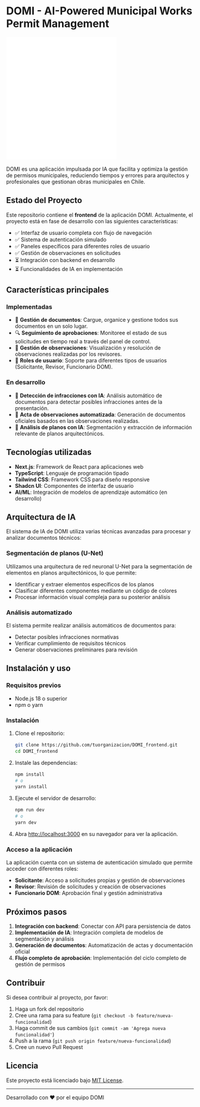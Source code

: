 # DOMI - AI-Powered Municipal Works Permit Management

![DOMI Logo](./public/icons/logo/domi_logo.svg)

DOMI es una aplicación impulsada por IA que facilita y optimiza la gestión de permisos municipales, reduciendo tiempos y errores para arquitectos y profesionales que gestionan obras municipales en Chile.

## Estado del Proyecto

Este repositorio contiene el **frontend** de la aplicación DOMI. Actualmente, el proyecto está en fase de desarrollo con las siguientes características:

- ✅ Interfaz de usuario completa con flujo de navegación
- ✅ Sistema de autenticación simulado
- ✅ Paneles específicos para diferentes roles de usuario
- ✅ Gestión de observaciones en solicitudes
- ⏳ Integración con backend en desarrollo
- ⏳ Funcionalidades de IA en implementación

## Características principales

### Implementadas

- 📑 **Gestión de documentos**: Cargue, organice y gestione todos sus documentos en un solo lugar.
- 🔍 **Seguimiento de aprobaciones**: Monitoree el estado de sus solicitudes en tiempo real a través del panel de control.
- 📝 **Gestión de observaciones**: Visualización y resolución de observaciones realizadas por los revisores.
- 👤 **Roles de usuario**: Soporte para diferentes tipos de usuarios (Solicitante, Revisor, Funcionario DOM).

### En desarrollo

- 🤖 **Detección de infracciones con IA**: Análisis automático de documentos para detectar posibles infracciones antes de la presentación.
- 📄 **Acta de observaciones automatizada**: Generación de documentos oficiales basados en las observaciones realizadas.
- 🔎 **Análisis de planos con IA**: Segmentación y extracción de información relevante de planos arquitectónicos.

## Tecnologías utilizadas

- **Next.js**: Framework de React para aplicaciones web
- **TypeScript**: Lenguaje de programación tipado
- **Tailwind CSS**: Framework CSS para diseño responsive
- **Shadcn UI**: Componentes de interfaz de usuario
- **AI/ML**: Integración de modelos de aprendizaje automático (en desarrollo)

## Arquitectura de IA

El sistema de IA de DOMI utiliza varias técnicas avanzadas para procesar y analizar documentos técnicos:

### Segmentación de planos (U-Net)

Utilizamos una arquitectura de red neuronal U-Net para la segmentación de elementos en planos arquitectónicos, lo que permite:

- Identificar y extraer elementos específicos de los planos
- Clasificar diferentes componentes mediante un código de colores
- Procesar información visual compleja para su posterior análisis

### Análisis automatizado

El sistema permite realizar análisis automáticos de documentos para:

- Detectar posibles infracciones normativas
- Verificar cumplimiento de requisitos técnicos
- Generar observaciones preliminares para revisión

## Instalación y uso

### Requisitos previos

- Node.js 18 o superior
- npm o yarn

### Instalación

1. Clone el repositorio:

   ```bash
   git clone https://github.com/tuorganizacion/DOMI_frontend.git
   cd DOMI_frontend
   ```

2. Instale las dependencias:

   ```bash
   npm install
   # o
   yarn install
   ```

3. Ejecute el servidor de desarrollo:

   ```bash
   npm run dev
   # o
   yarn dev
   ```

4. Abra [http://localhost:3000](http://localhost:3000) en su navegador para ver la aplicación.

### Acceso a la aplicación

La aplicación cuenta con un sistema de autenticación simulado que permite acceder con diferentes roles:

- **Solicitante**: Acceso a solicitudes propias y gestión de observaciones
- **Revisor**: Revisión de solicitudes y creación de observaciones
- **Funcionario DOM**: Aprobación final y gestión administrativa

## Próximos pasos

1. **Integración con backend**: Conectar con API para persistencia de datos
2. **Implementación de IA**: Integración completa de modelos de segmentación y análisis
3. **Generación de documentos**: Automatización de actas y documentación oficial
4. **Flujo completo de aprobación**: Implementación del ciclo completo de gestión de permisos

## Contribuir

Si desea contribuir al proyecto, por favor:

1. Haga un fork del repositorio
2. Cree una rama para su feature (`git checkout -b feature/nueva-funcionalidad`)
3. Haga commit de sus cambios (`git commit -am 'Agrega nueva funcionalidad'`)
4. Push a la rama (`git push origin feature/nueva-funcionalidad`)
5. Cree un nuevo Pull Request

## Licencia

Este proyecto está licenciado bajo [MIT License](LICENSE).

---

Desarrollado con ❤️ por el equipo DOMI
